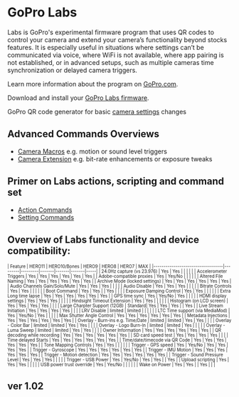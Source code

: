 # GoPro Labs

Labs is GoPro's experimental firmware program that uses QR codes to control your camera and extend your camera’s functionality beyond stocks features. It is especially useful in situations where settings can’t be communicated via voice, where WiFi is not available, where app pairing is not established, or in advanced setups, such as multiple cameras time synchronization or delayed camera triggers.

Learn more information about the program on [GoPro.com](http://www.gopro.com/labs).

Download and install your [GoPro Labs firmware](https://community.gopro.com/s/article/GoPro-Labs).

GoPro QR code generator for basic [camera settings](control/custom) changes

## Advanced Commands Overviews

- [Camera Macros](control) e.g. motion or sound level triggers
- [Camera Extension](control/extensions) e.g. bit-rate enhancements or exposure tweaks

## Primer on Labs actions, scripting and command set

- [Action Commands](control/actions)
- [Setting Commands](control/settings)

## Overview of Labs functionality and device compatibility: 

<sub><sup>
| Feature                           | HERO11  | HERO10/Bones  | HERO9 | HERO8 | HERO7 | MAX |
|-----------------------------------|---------|---------|-------|-------|-------|-----|
| 24.0Hz capture (vs 23.976)        | Yes     | Yes     |       |       |       |     |
| Accelerometer Triggers            | Yes     | Yes     | Yes   | Yes   | Yes   | Yes |
| Adobe-compatible proxies          | Yes     | Yes/No  |       |       |       |     |
| Altered File Naming               | Yes     | Yes     | Yes   | Yes   | Yes   | Yes |
| Archive Mode (locked settings)    | Yes     | Yes     | Yes   | Yes   | Yes   | Yes |
| Audio Channels Gain/Solo/Mute     | Yes     | Yes     | Yes   |       |       |     |
| Audio Disable                     | Yes     | Yes     | Yes   |       |       |     |
| Bitrate Controls                  | Yes     | Yes     |       |       |       |     |
| Boot Command                      | Yes     | Yes     |       | Yes   |       |     |
| Exposure Damping Control          | Yes     | Yes     |       |       |       |     |
| Extra Long time lapse             | Yes     | Yes     | Yes   | Yes   | Yes   | Yes |
| GPS time sync                     | Yes     | Yes/No  | Yes   |       |       |     |
| HDMI display settings             | Yes     | Yes     | Yes   |       |       |     |
| Hindsight Timeout Extension       | Yes     | Yes     |       |       |       |     |
| Histogram (on LCD screen)         | Yes     | Yes     | Yes   | Yes   |       |     |
| Large Charpter Support (12GB)     | Standard| Yes     | Yes   | Yes   |       | Yes |
| Live Stream Initiation            | Yes     | Yes     | Yes   | Yes   |       |     |
| LRV Disable                       | limited | limited |       |       |       |     |
| LTC Time support (via MediaMod)   | Yes     | Yes/No  | Yes   |       |       |     |
| Max Shutter Angle Control         | Yes     | Yes     | Yes   | Yes   | Yes   | Yes |
| Metadata Injections               | Yes     | Yes     | Yes   | Yes   | Yes   | Yes |
| Overlay - Burn-ins e.g. Time/Date | limited | limited | Yes   | Yes   |       |     |
| Overlay - Color Bar               | limited | limited | Yes   | Yes   |       |     |
| Overlay - Logo Burn-In            | limited | limited | Yes   |       |       |     |
| Overlay - Luma Sweep              | limited | limited | Yes   | Yes   |       |     |
| Owner Information                 | Yes     | Yes     | Yes   | Yes   | Yes   | Yes |
| QR decoding while recording       | Yes     | Yes     | Yes   | Yes   | Yes   | Yes |
| SD card speed test                | Yes     | Yes     | Yes   | Yes   |       |     |
| Time delayed Starts               | Yes     | Yes     | Yes   | Yes   | Yes   | Yes |
| Time/date/timecode via QR Code    | Yes     | Yes     | Yes   | Yes   | Yes   | Yes |
| Tone Mapping Controls             | Yes     | Yes     |       |       |       |     |
| Trigger - GPS speed               | Yes     | Yes/No  | Yes   | Yes   | Yes   | Yes |
| Trigger - Gyroscope               | Yes     | Yes     | Yes   | Yes   | Yes   | Yes |
| Trigger - IMU Motion              | Yes     | Yes     | Yes   | Yes   | Yes   | Yes |
| Trigger - Motion detection        | Yes     | Yes     | Yes   | Yes   | Yes   | Yes |
| Trigger - Sound Pressure Level    | Yes     | Yes     | Yes   |       |       |     |
| Trigger - USB Power               | Yes     | Yes/No  | Yes   | Yes   |       | Yes |
| Upload scripting                  | Yes     | Yes     | Yes   |       |       |     |
| USB power trust override          | Yes     | Yes/No  |       |       |       |     |
| Wake on Power                     | Yes     | Yes     |       | Yes   |       |     |
</sup></sub>
## ver 1.02
